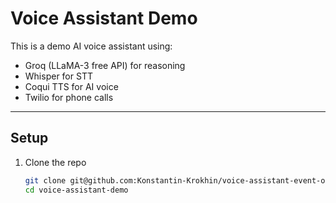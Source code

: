 # Voice Assistant Demo

This is a demo AI voice assistant using:
- Groq (LLaMA-3 free API) for reasoning
- Whisper for STT
- Coqui TTS for AI voice
- Twilio for phone calls

---

## Setup

1. Clone the repo
   ```bash
   git clone git@github.com:Konstantin-Krokhin/voice-assistant-event-organizer.git
   cd voice-assistant-demo
